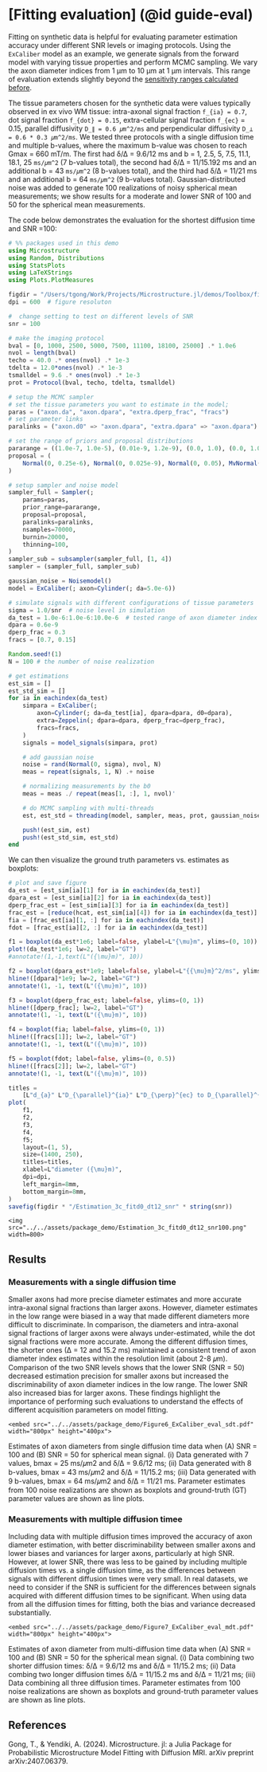 # [Fitting evaluation] (@id guide-eval)

Fitting on synthetic data is helpful for evaluating parameter estimation accuracy under different SNR levels or imaging protocols. 
Using the `ExCaliber` model as an example, we generate signals from the forward model with varying tissue properties and perform MCMC sampling. We vary the axon diameter indices from 1 μm to 10 μm at 1 μm intervals. This range of evaluation extends slightly beyond the [sensitivity ranges calculated before](1_sensitivity_range.md).

The tissue parameters chosen for the synthetic data were values typically observed in ex vivo WM tissue: intra-axonal signal fraction  ``f_{ia} = 0.7``, dot signal fraction ``f_{dot} = 0.15``, extra-cellular signal fraction ``f_{ec}`` = 0.15, parallel diffusivity ``D_∥ = 0.6 𝜇m^2/ms`` and perpendicular diffusivity ``D_⊥ = 0.6 * 0.3 𝜇m^2/ms``. We tested three protocols with a single diffusion time and multiple b-values, where the maximum b-value was chosen to reach Gmax = 660 mT/m. The first had δ/∆ = 9.6/12 ms and b = 1, 2.5, 5, 7.5, 11.1, 18.1, 25 ``ms/𝜇m^2`` (7 b-values total), the second had δ/∆ = 11/15.192 ms and an additional b = 43 ``ms/𝜇m^2`` (8 b-values total), and the third had δ/∆ = 11/21 ms and an additional b = 64 ``ms/𝜇m^2`` (9 b-values total). Gaussian-distributed noise was added to generate 100 realizations of noisy spherical mean measurements; we show results for a moderate and lower SNR of 100 and 50 for the spherical mean measurements. 

The code below demonstrates the evaluation for the shortest diffusion time and SNR =100:
```julia
# %% packages used in this demo
using Microstructure
using Random, Distributions
using StatsPlots
using LaTeXStrings
using Plots.PlotMeasures

figdir = "/Users/tgong/Work/Projects/Microstructure.jl/demos/Toolbox/figures" 
dpi = 600  # figure resoluton

#  change setting to test on different levels of SNR 
snr = 100

# make the imaging protocol 
bval = [0, 1000, 2500, 5000, 7500, 11100, 18100, 25000] .* 1.0e6
nvol = length(bval)
techo = 40.0 .* ones(nvol) .* 1e-3
tdelta = 12.0*ones(nvol) .* 1e-3
tsmalldel = 9.6 .* ones(nvol) .* 1e-3
prot = Protocol(bval, techo, tdelta, tsmalldel)

# setup the MCMC sampler
# set the tissue parameters you want to estimate in the model; 
paras = ("axon.da", "axon.dpara", "extra.dperp_frac", "fracs")
# set parameter links
paralinks = ("axon.d0" => "axon.dpara", "extra.dpara" => "axon.dpara")

# set the range of priors and proposal distributions
pararange = ((1.0e-7, 1.0e-5), (0.01e-9, 1.2e-9), (0.0, 1.0), (0.0, 1.0))
proposal = (
    Normal(0, 0.25e-6), Normal(0, 0.025e-9), Normal(0, 0.05), MvNormal([0.0025 0; 0 0.0001])
)

# setup sampler and noise model
sampler_full = Sampler(;
    params=paras,
    prior_range=pararange,
    proposal=proposal,
    paralinks=paralinks,
    nsamples=70000,
    burnin=20000,
    thinning=100,
)
sampler_sub = subsampler(sampler_full, [1, 4])
sampler = (sampler_full, sampler_sub)

gaussian_noise = Noisemodel()
model = ExCaliber(; axon=Cylinder(; da=5.0e-6))

# simulate signals with different configurations of tissue parameters
sigma = 1.0/snr  # noise level in simulation
da_test = 1.0e-6:1.0e-6:10.0e-6  # tested range of axon diameter index
dpara = 0.6e-9
dperp_frac = 0.3
fracs = [0.7, 0.15]

Random.seed!(1)
N = 100 # the number of noise realization 

# get estimations 
est_sim = []
est_std_sim = []
for ia in eachindex(da_test)
    simpara = ExCaliber(;
        axon=Cylinder(; da=da_test[ia], dpara=dpara, d0=dpara),
        extra=Zeppelin(; dpara=dpara, dperp_frac=dperp_frac),
        fracs=fracs,
    )
    signals = model_signals(simpara, prot)

    # add gaussian noise
    noise = rand(Normal(0, sigma), nvol, N)
    meas = repeat(signals, 1, N) .+ noise

    # normalizing measurements by the b0
    meas = meas ./ repeat(meas[1, :], 1, nvol)'

    # do MCMC sampling with multi-threads 
    est, est_std = threading(model, sampler, meas, prot, gaussian_noise)

    push!(est_sim, est)
    push!(est_std_sim, est_std) 
end
```

We can then visualize the ground truth parameters vs. estimates as boxplots:
```julia
# plot and save figure 
da_est = [est_sim[ia][1] for ia in eachindex(da_test)]
dpara_est = [est_sim[ia][2] for ia in eachindex(da_test)]
dperp_frac_est = [est_sim[ia][3] for ia in eachindex(da_test)]
frac_est = [reduce(hcat, est_sim[ia][4]) for ia in eachindex(da_test)]
fia = [frac_est[ia][1, :] for ia in eachindex(da_test)]
fdot = [frac_est[ia][2, :] for ia in eachindex(da_test)]

f1 = boxplot(da_est*1e6; label=false, ylabel=L"{\mu}m", ylims=(0, 10))
plot!(da_test*1e6; lw=2, label="GT")
#annotate!(1,-1,text(L"({\mu}m)", 10))

f2 = boxplot(dpara_est*1e9; label=false, ylabel=L"{{\mu}m}^2/ms", ylims=(0, 0.9))
hline!([dpara]*1e9; lw=2, label="GT")
annotate!(1, -1, text(L"({\mu}m)", 10))

f3 = boxplot(dperp_frac_est; label=false, ylims=(0, 1))
hline!([dperp_frac]; lw=2, label="GT")
annotate!(1, -1, text(L"({\mu}m)", 10))

f4 = boxplot(fia; label=false, ylims=(0, 1))
hline!([fracs[1]]; lw=2, label="GT")
annotate!(1, -1, text(L"({\mu}m)", 10))

f5 = boxplot(fdot; label=false, ylims=(0, 0.5))
hline!([fracs[2]]; lw=2, label="GT")
annotate!(1, -1, text(L"({\mu}m)", 10))

titles =
    [L"d_{a}" L"D_{\parallel}^{ia}" L"D_{\perp}^{ec} to D_{\parallel}^{ia} fraction " L"f_{ia}" L"f_{dot}"]
plot(
    f1,
    f2,
    f3,
    f4,
    f5;
    layout=(1, 5),
    size=(1400, 250),
    titles=titles,
    xlabel=L"diameter ({\mu}m)",
    dpi=dpi,
    left_margin=8mm,
    bottom_margin=8mm,
)
savefig(figdir * "/Estimation_3c_fitd0_dt12_snr" * string(snr))
```
```@raw html
<img src="../../assets/package_demo/Estimation_3c_fitd0_dt12_snr100.png" width=800> 
```

## Results
### Measurements with a single diffusion time
Smaller axons had more precise diameter estimates and more accurate intra-axonal signal fractions than larger axons. However, diameter estimates in the low range were biased in a way that made different diameters more difficult to discriminate. In comparison, the diameters and intra-axonal signal fractions of larger axons were always under-estimated, while the dot signal fractions were more accurate. Among the different diffusion times, the shorter ones (∆ = 12 and 15.2 ms) maintained a consistent trend of axon diameter index estimates within the resolution limit (about 2-8 𝜇m). Comparison of the two SNR levels shows that the lower SNR (SNR = 50) decreased estimation precision for smaller axons but increased the discriminability of axon diameter indices in the low range. The lower SNR also increased bias for larger axons. These findings highlight the importance of performing such evaluations to understand the effects of different acquisition parameters on model fitting. 

```@raw html
<embed src="../../assets/package_demo/Figure6_ExCaliber_eval_sdt.pdf" width="800px" height="400px">
```
Estimates of axon diameters from single diffusion time data when (A) SNR = 100 and (B) SNR = 50 for spherical mean signal. (i) Data generated with 7 values, bmax = 25 ms/𝜇m2 and δ/∆ = 9.6/12 ms; (ii) Data generated with 8 b-values, bmax = 43 ms/𝜇m2 and δ/∆ = 11/15.2 ms; (iii) Data generated with 9 b-values, bmax = 64 ms/𝜇m2 and δ/∆ = 11/21 ms. Parameter estimates from 100 noise realizations are shown as boxplots and ground-truth (GT) parameter values are shown as line plots. 

### Measurements with multiple diffusion timee
Including data with multiple diffusion times improved the accuracy of axon diameter estimation, with better discriminability between smaller axons and lower biases and variances for larger axons, particularly at high SNR.  However, at lower SNR, there was less to be gained by including multiple diffusion times vs. a single diffusion time, as the differences between signals with different diffusion times were very small. In real datasets, we need to consider if the SNR is sufficient for the differences between signals acquired with different diffusion times to be significant. When using data from all the diffusion times for fitting, both the bias and variance decreased substantially. 

```@raw html
<embed src="../../assets/package_demo/Figure7_ExCaliber_eval_mdt.pdf" width="800px" height="400px">
```
Estimates of axon diameter from multi-diffusion time data when (A) SNR = 100 and (B) SNR = 50 for the spherical mean signal. (i) Data combining two shorter diffusion times: δ/∆ = 9.6/12 ms and δ/∆ = 11/15.2 ms; (ii) Data combing two longer diffusion times δ/∆ = 11/15.2 ms and δ/∆ = 11/21 ms; (iii) Data combining all three diffusion times. Parameter estimates from 100 noise realizations are shown as boxplots and ground-truth parameter values are shown as line plots. 

## References
Gong, T., & Yendiki, A. (2024). Microstructure. jl: a Julia Package for Probabilistic Microstructure Model Fitting with Diffusion MRI. arXiv preprint arXiv:2407.06379.
